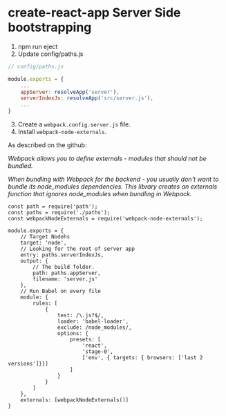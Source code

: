 # create-react-app Server Side bootstrapping

1.  npm run eject
2.  Update config/paths.js

```javascript
// config/paths.js

module.exports = {
	...
	appServer: resolveApp('server'),
  	serverIndexJs: resolveApp('src/server.js'),
 	...
}
```

3.  Create a `webpack.config.server.js` file.
4.  Install `webpack-node-externals`.

As described on the github:

_Webpack allows you to define externals - modules that should not be bundled._

_When bundling with Webpack for the backend - you usually don't want to bundle its node_modules dependencies. This library creates an externals function that ignores node_modules when bundling in Webpack._

```
const path = require('path');
const paths = require('./paths');
const webpackNodeExternals = require('webpack-node-externals');

module.exports = {
	// Target Nodehs
	target: 'node',
	// Looking for the root of server app
	entry: paths.serverIndexJs,
	output: {
	    // The build folder.
	    path: paths.appServer,
	    filename: 'server.js'
	},
	// Run Babel on every file
	module: {
		rules: [
			{
				test: /\.js?$/,
				loader: 'babel-loader',
				exclude: /node_modules/,
				options: {
					presets: [
						'react',
						'stage-0',
						['env', { targets: { browsers: ['last 2 versions']}}]
					]
				}
			}
		]
	},
	externals: [webpackNodeExternals()]
}
```

